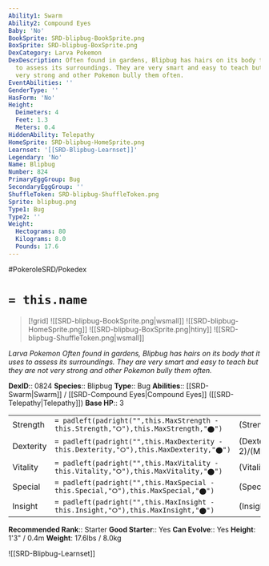 ```yaml
---
Ability1: Swarm
Ability2: Compound Eyes
Baby: 'No'
BookSprite: SRD-blipbug-BookSprite.png
BoxSprite: SRD-blipbug-BoxSprite.png
DexCategory: Larva Pokemon
DexDescription: Often found in gardens, Blipbug has hairs on its body that it uses
  to assess its surroundings. They are very smart and easy to teach but they are not
  very strong and other Pokemon bully them often.
EventAbilities: ''
GenderType: ''
HasForm: 'No'
Height:
  Deimeters: 4
  Feet: 1.3
  Meters: 0.4
HiddenAbility: Telepathy
HomeSprite: SRD-blipbug-HomeSprite.png
Learnset: '[[SRD-Blipbug-Learnset]]'
Legendary: 'No'
Name: Blipbug
Number: 824
PrimaryEggGroup: Bug
SecondaryEggGroup: ''
ShuffleToken: SRD-blipbug-ShuffleToken.png
Sprite: blipbug.png
Type1: Bug
Type2: ''
Weight:
  Hectograms: 80
  Kilograms: 8.0
  Pounds: 17.6
---
```


#PokeroleSRD/Pokedex

# `= this.name`

> [!grid]
> ![[SRD-blipbug-BookSprite.png|wsmall]]
> ![[SRD-blipbug-HomeSprite.png]]
> ![[SRD-blipbug-BoxSprite.png|htiny]]
> ![[SRD-blipbug-ShuffleToken.png|wsmall]]


*Larva Pokemon*
*Often found in gardens, Blipbug has hairs on its body that it uses to assess its surroundings. They are very smart and easy to teach but they are not very strong and other Pokemon bully them often.*

**DexID**:: 0824
**Species**:: Blipbug
**Type**:: Bug
**Abilities**:: [[SRD-Swarm|Swarm]] / [[SRD-Compound Eyes|Compound Eyes]] ([[SRD-Telepathy|Telepathy]])
**Base HP**:: 3

|           |                                                                                        |                                          |
| --------- | -------------------------------------------------------------------------------------- | ---------------------------------------- |
| Strength  | `= padleft(padright("",this.MaxStrength - this.Strength,"⭘"),this.MaxStrength,"⬤")`    | (Strength::1)/(MaxStrength::3)   |
| Dexterity | `= padleft(padright("",this.MaxDexterity - this.Dexterity,"⭘"),this.MaxDexterity,"⬤")` | (Dexterity:: 2)/(MaxDexterity::4) |
| Vitality  | `= padleft(padright("",this.MaxVitality - this.Vitality,"⭘"),this.MaxVitality,"⬤")`    | (Vitality::1)/(MaxVitality::3)   |
| Special   | `= padleft(padright("",this.MaxSpecial - this.Special,"⭘"),this.MaxSpecial,"⬤")`       | (Special::1)/(MaxSpecial::3)     |
| Insight   | `= padleft(padright("",this.MaxInsight - this.Insight,"⭘"),this.MaxInsight,"⬤")`       | (Insight::2)/(MaxInsight::4)     |


**Recommended Rank**:: Starter
**Good Starter**:: Yes
**Can Evolve**:: Yes
**Height**: 1'3" / 0.4m
**Weight**: 17.6lbs / 8.0kg

![[SRD-Blipbug-Learnset]]